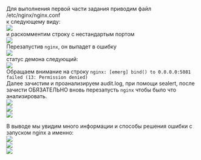Для выполнения первой части задания приводим файл /etc/nginx/nginx.conf  
к следующему виду:  
![](https://github.com/dbudakov/11.SELinux/blob/master/images/main/main_nginx.conf.png)  
и раскомментим строку с нестандартым портом  
![](https://github.com/dbudakov/11.SELinux/blob/master/images/1.1/nginx.conf_1.png)  
Перезапустив `nginx`, он выпадет в ошибку  
![](https://github.com/dbudakov/11.SELinux/blob/master/images/1.1/restart_nginx_1.png)  
статус демона следующий:  
![](https://github.com/dbudakov/11.SELinux/blob/master/images/1.1/status%20nginx%201.png)  
Обращаем внимание на строку `nginx: [emerg] bind() to 0.0.0.0:5081 failed (13: Permission denied)`  
Далее зачистим и проанализируем audit.log, при помощи sealert, после зачисти ОБЯЗАТЕЛЬНО вновь перезапусть `nginx` чтобы было что анализировать.  
![](https://github.com/dbudakov/11.SELinux/blob/master/images/main/%3Eaudit.log.png)  
![](https://github.com/dbudakov/11.SELinux/blob/master/images/1.1/restart_nginx_1.png)  
![](https://github.com/dbudakov/11.SELinux/blob/master/images/main/sealert.png)  

В выводе мы увидим много информации и способы решения ошибки с запуском nginx а именно:  
![](https://github.com/dbudakov/11.SELinux/blob/master/images/main/way%201.png)  
![](https://github.com/dbudakov/11.SELinux/blob/master/images/main/way%202.png)  
![](https://github.com/dbudakov/11.SELinux/blob/master/images/main/way%203.png)  
